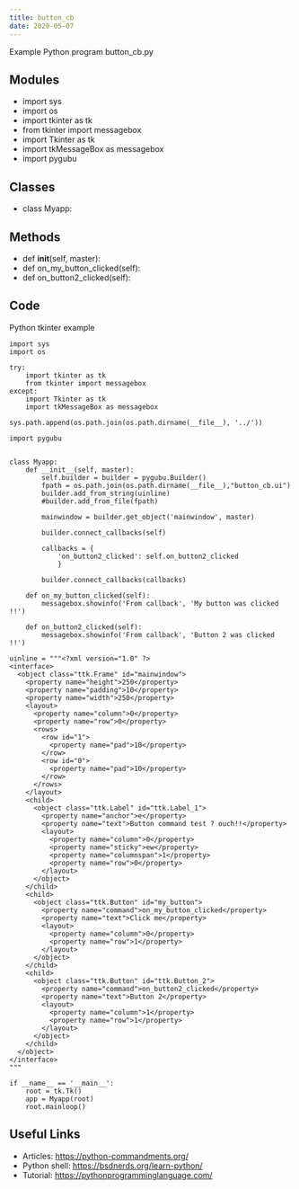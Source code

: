 ```yaml
---
title: button_cb
date: 2020-05-07
---
```

Example Python program button_cb.py

## Modules

* import sys
* import os
* import tkinter as tk
* from tkinter import messagebox
* import Tkinter as tk
* import tkMessageBox as messagebox
* import pygubu

## Classes

* class Myapp:

## Methods

* def __init__(self, master):
* def on_my_button_clicked(self):
* def on_button2_clicked(self):

## Code

Python tkinter example

    import sys
    import os
     
    try:
        import tkinter as tk
        from tkinter import messagebox
    except:
        import Tkinter as tk
        import tkMessageBox as messagebox
     
    sys.path.append(os.path.join(os.path.dirname(__file__), '../'))
     
    import pygubu
     
     
    class Myapp:
        def __init__(self, master):
            self.builder = builder = pygubu.Builder()
            fpath = os.path.join(os.path.dirname(__file__),"button_cb.ui")
            builder.add_from_string(uinline)
            #builder.add_from_file(fpath)
     
            mainwindow = builder.get_object('mainwindow', master)
     
            builder.connect_callbacks(self)
     
            callbacks = {
                'on_button2_clicked': self.on_button2_clicked
                }
     
            builder.connect_callbacks(callbacks)
     
        def on_my_button_clicked(self):
            messagebox.showinfo('From callback', 'My button was clicked !!')
     
        def on_button2_clicked(self):
            messagebox.showinfo('From callback', 'Button 2 was clicked !!')
    
    uinline = """<?xml version="1.0" ?>
    <interface>
      <object class="ttk.Frame" id="mainwindow">
        <property name="height">250</property>
        <property name="padding">10</property>
        <property name="width">250</property>
        <layout>
          <property name="column">0</property>
          <property name="row">0</property>
          <rows>
            <row id="1">
              <property name="pad">10</property>
            </row>
            <row id="0">
              <property name="pad">10</property>
            </row>
          </rows>
        </layout>
        <child>
          <object class="ttk.Label" id="ttk.Label_1">
            <property name="anchor">e</property>
            <property name="text">Button command test ? ouch!!</property>
            <layout>
              <property name="column">0</property>
              <property name="sticky">ew</property>
              <property name="columnspan">1</property>
              <property name="row">0</property>
            </layout>
          </object>
        </child>
        <child>
          <object class="ttk.Button" id="my_button">
            <property name="command">on_my_button_clicked</property>
            <property name="text">Click me</property>
            <layout>
              <property name="column">0</property>
              <property name="row">1</property>
            </layout>
          </object>
        </child>
        <child>
          <object class="ttk.Button" id="ttk.Button_2">
            <property name="command">on_button2_clicked</property>
            <property name="text">Button 2</property>
            <layout>
              <property name="column">1</property>
              <property name="row">1</property>
            </layout>
          </object>
        </child>
      </object>
    </interface>
    """
    
    if __name__ == '__main__':
        root = tk.Tk()
        app = Myapp(root)
        root.mainloop()
    

## Useful Links

- Articles: https://python-commandments.org/
- Python shell: https://bsdnerds.org/learn-python/
- Tutorial: https://pythonprogramminglanguage.com/
